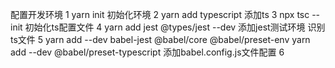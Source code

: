 配置开发环境
    1 yarn init            初始化环境
    2 yarn add typescript  添加ts
    3 npx tsc --init       初始化ts配置文件
    4 yarn add jest @types/jest --dev  添加jest测试环境 识别ts文件
    5 yarn add --dev babel-jest @babel/core @babel/preset-env 
      yarn add --dev @babel/preset-typescript 
      添加babel.config.js文件配置
    6 

